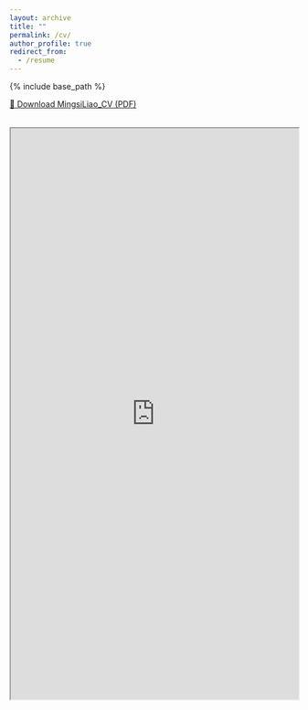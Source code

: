 ```yaml
---
layout: archive
title: ""
permalink: /cv/
author_profile: true
redirect_from:
  - /resume
---
```


{% include base_path %}


[📄 Download MingsiLiao_CV (PDF)](MingsiLiao_CV_2025_1.pdf)


<div style="margin-top: 2rem;">
  <object 
    data="https://mingsiliao.github.io/mingsi.github.io/_pages/MingsiLiao_CV_2025_1.pdf#view=FitH"
    type="application/pdf"
    width="100%"
    height="1000px">
    <iframe 
      src="https://mingsiliao.github.io/mingsi.github.io/_pages/MingsiLiao_CV_2025_1.pdf#view=FitH"
      width="100%"
      height="1000px">
      <p>
        Your browser cannot display PDFs inline.  
        Please <a href="https://mingsiliao.github.io/mingsi.github.io/_pages/MingsiLiao_CV_2025_1.pdf">download the file</a>.
      </p>
    </iframe>
  </object>
</div>
 

